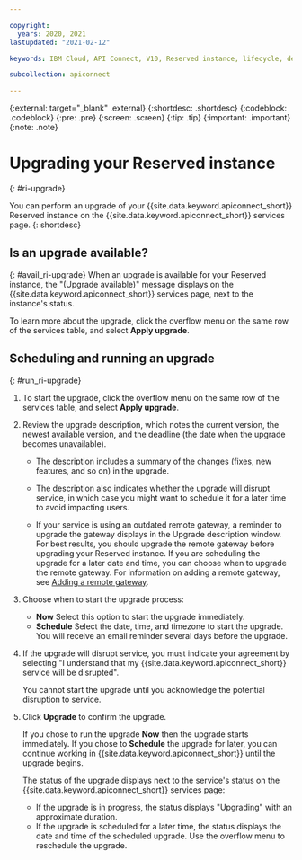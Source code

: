 ```yaml
---

copyright:
  years: 2020, 2021
lastupdated: "2021-02-12"

keywords: IBM Cloud, API Connect, V10, Reserved instance, lifecycle, develop, create, manage, API, user, role, access, group, upgrade

subcollection: apiconnect

---
```


{:external: target="_blank" .external} 
{:shortdesc: .shortdesc}
{:codeblock: .codeblock}
{:pre: .pre}
{:screen: .screen}
{:tip: .tip}
{:important: .important}
{:note: .note}

# Upgrading your Reserved instance
{: #ri-upgrade}

You can perform an upgrade of your {{site.data.keyword.apiconnect_short}} Reserved instance on the {{site.data.keyword.apiconnect_short}} services page.
{: shortdesc}


## Is an upgrade available?
{: #avail_ri-upgrade}
When an upgrade is available for your Reserved instance, the "(Upgrade available)" message displays on the {{site.data.keyword.apiconnect_short}} services page, next to the instance's status. 

To learn more about the upgrade, click the overflow menu on the same row of the services table, and select **Apply upgrade**.


## Scheduling and running an upgrade
{: #run_ri-upgrade}

1. To start the upgrade, click the overflow menu on the same row of the services table, and select **Apply upgrade**.

2. Review the upgrade description, which notes the current version, the newest available version, and the deadline (the date when the upgrade becomes unavailable).

   - The description includes a summary of the changes (fixes, new features, and so on) in the upgrade.

   - The description also indicates whether the upgrade will disrupt service, in which case you might want to schedule it for a later time to avoid impacting users. 
   
   - If your service is using an outdated remote gateway, a reminder to upgrade the gateway displays in the Upgrade description window. For best results, you should upgrade the remote gateway before upgrading your Reserved instance. If you are scheduling the upgrade for a later date and time, you can choose when to upgrade the remote gateway. For information on adding a remote gateway, see [Adding a remote gateway](/docs/apiconnect?topic=apiconnect-ri-reg-gwy).
   
3. Choose when to start the upgrade process: 

   - **Now** Select this option to start the upgrade immediately.
   - **Schedule** Select the date, time, and timezone to start the upgrade. You will receive an email reminder several days before the upgrade.
   
4. If the upgrade will disrupt service, you must indicate your agreement by selecting "I understand that my {{site.data.keyword.apiconnect_short}} service will be disrupted". 

   You cannot start the upgrade until you acknowledge the potential disruption to service.

5. Click **Upgrade** to confirm the upgrade.

   If you chose to run the upgrade **Now** then the upgrade starts immediately. If you chose to **Schedule** the upgrade for later, you can continue working in {{site.data.keyword.apiconnect_short}} until the upgrade begins.

   The status of the upgrade displays next to the service's status on the {{site.data.keyword.apiconnect_short}} services page:
   - If the upgrade is in progress, the status displays "Upgrading" with an approximate duration.
   - If the upgrade is scheduled for a later time, the status displays the date and time of the scheduled upgrade. Use the overflow menu to reschedule the upgrade.
